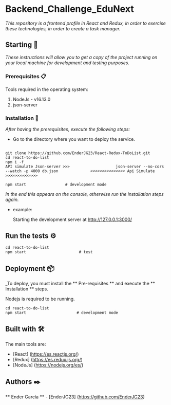 # Backend_Challenge_EduNext

_This repository is a frontend profile in React and Redux, in order to exercise these technologies, in order to create a task manager._


## Starting 🚀

_These instructions will allow you to get a copy of the project running on your local machine for development and testing purposes._


### Prerequisites 📋

Tools required in the operating system:
1. NodeJs - v16.13.0
2. json-server

### Installation 🔧

_After having the prerequisites, execute the following steps:_

- Go to the directory where you want to deploy the service.

```

git clone https://github.com/EnderJG23/React-Redux-ToDoList.git
cd react-to-do-list
npm i -f
API simulate Json-server >>>                    json-server --no-cors --watch -p 4000 db.json              <<<<<<<<<<<<<<< Api Simulate >>>>>>>>>>>>>>

npm start                 # development mode 
```


_In the end this appears on the console, otherwise run the installation steps again._

- example:

    Starting the development server at http://127.0.0.1:3000/


## Run the tests ⚙️

```
cd react-to-do-list
npm start                       # test
```


## Deployment 📦

_To deploy, you must install the ** Pre-requisites ** and execute the ** Installation ** steps.

Nodejs is required to be running.


```
cd react-to-do-list
npm start                      # development mode 
```


## Built with 🛠️

The main tools are:

* [React] (https://es.reactjs.org/)
* [Redux] (https://es.redux.js.org/)
* [NodeJs] (https://nodejs.org/es/)


## Authors ✒️

** Ender García ** - [EnderJG23] (https://github.com/EnderJG23)
